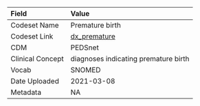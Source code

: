 |Field            |Value                                |
|:----------------|:------------------------------------|
|Codeset Name     |Premature birth                      |
|Codeset Link     |[dx_premature](https://github.com/PEDSnet/Variable-Dictionary/blob/main/condition/dx_premature.csv)|
|CDM              |PEDSnet                              |
|Clinical Concept |diagnoses indicating premature birth |
|Vocab            |SNOMED                               |
|Date Uploaded    |2021-03-08                           |
|Metadata         |NA                                   |
